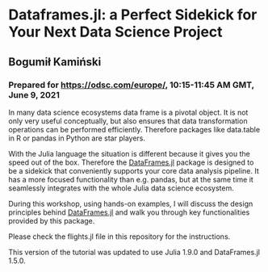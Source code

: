 # Dataframes.jl: a Perfect Sidekick for Your Next Data Science Project
## Bogumił Kamiński
### Prepared for https://odsc.com/europe/, 10:15-11:45 AM GMT, June 9, 2021

In many data science ecosystems data frame is a pivotal object. It is not only very useful conceptually, but also ensures that data transformation operations can be performed efficiently. Therefore packages like data.table in R or pandas in Python are star players.

With the Julia language the situation is different because it gives you the speed out of the box. Therefore the
[DataFrames.jl](https://github.com/JuliaData/DataFrames.jl)
package is designed to be a sidekick that conveniently supports your core data analysis pipeline. It has a more focused functionality than e.g. pandas, but at the same time it seamlessly integrates with the whole Julia data science ecosystem.

During this workshop, using hands-on examples, I will discuss the design principles behind
[DataFrames.jl](https://github.com/JuliaData/DataFrames.jl)
and walk you through key functionalities provided by this package.

Please check the flights.jl file in this repository for the instructions.

This version of the tutorial was updated to use Julia 1.9.0 and DataFrames.jl 1.5.0.
